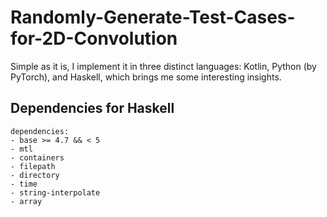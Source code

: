 # Randomly-Generate-Test-Cases-for-2D-Convolution

Simple as it is, I implement it in three distinct languages: Kotlin, Python (by PyTorch), and Haskell, which brings me some interesting insights.


## Dependencies for Haskell
```
dependencies:
- base >= 4.7 && < 5
- mtl
- containers
- filepath
- directory
- time
- string-interpolate
- array
```
